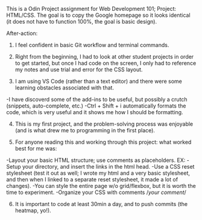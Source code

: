This is a Odin Project assignment for Web Development 101; Project: HTML/CSS. The goal is to copy the Google homepage so it looks identical (it does not have to function 100%, the goal is basic design).


After-action:
1. I feel confident in basic Git workflow and terminal commands.

2. Right from the beginning, I had to look at other student projects in order to get started, but once I had code on the screen, I only had to reference my notes and use trial and error for the CSS layout.

3. I am using VS Code (rather than a text editor) and there were some learning obstacles associated with that. 

-I have discoverd some of the add-ins to be useful, but possibly a crutch (snippets, auto-complete, etc.)
-Ctrl + Shift + i automatically formats the code, which is very useful and it shows me how I should be formatting.

4. This is my first project, and the problem-solving process was enjoyable (and is what drew me to programming in the first place).

5. For anyone reading this and working through this project: what worked best for me was:

-Layout your basic HTML structure; use comments as placeholders. EX: <!--I will put the Google logo here, it will not be a working link-->
-Setup your directory, and insert the links in the html head.
-Use a CSS reset stylesheet (test it out as well; I wrote my html and a very basic stylesheet, and then when I linked to a separate reset stylesheet, it made a lot of changes).
-You can style the entire page w/o grid/flexbox, but it is worth the time to experiment.
-Organize your CSS with comments /*your comment*/

6. It is important to code at least 30min a day, and to push commits (the heatmap, yo!).
